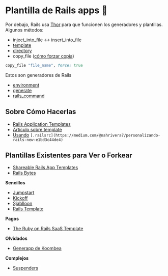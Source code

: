 # Plantilla de Rails apps 📰 

Por debajo, Rails usa [Thor](https://github.com/erikhuda/thor) para que funcionen los generadores y plantillas. Algunos métodos:

- inject_into_file ↔ insert_into_file
- [template](https://www.rubydoc.info/github/wycats/thor/Thor/Actions#template-instance_method)
- [directory](https://stackoverflow.com/a/7370011/1407371)
- copy_file ([cómo forzar copia](https://stackoverflow.com/questions/17992615/forcing-a-copy-with-a-thor-action))

```ruby
copy_file "file_name", force: true
```

Estos son generadores de Rails

- [environment](https://edgeapi.rubyonrails.org/classes/Rails/Generators/Actions.html#method-i-environment)
- [generate](https://edgeapi.rubyonrails.org/classes/Rails/Generators/Actions.html#method-i-generate)
- [rails_command](https://edgeapi.rubyonrails.org/classes/Rails/Generators/Actions.html#method-i-rails_command)


## Sobre Cómo Hacerlas

- [Rails Application Templates](https://guides.rubyonrails.org/rails_application_templates.html)
- [Artículo sobre template](https://dev.to/justalever/a-guide-to-using-ruby-on-rails-application-templates-12jh)
- [Usando](https://medium.com/@nahrivera7/personalizando-rails-new-e1bd3c44de4) `[.railsrc](https://medium.com/@nahrivera7/personalizando-rails-new-e1bd3c44de4)`

## Plantillas Existentes para Ver o Forkear

- [Shareable Rails App Templates](https://www.reddit.com/r/rails/comments/glljbs/shareable_rails_app_templates/)
- [Rails Bytes](https://railsbytes.com/)

**Sencillos**

- [Jumpstart](https://github.com/excid3/jumpstart)
- [Kickoff](https://github.com/justalever/kickoff_tailwind)
- [Sjablloon](https://github.com/frankwrk/sjabloon-lite)
- [Rails Template](https://github.com/mattbrictson/rails-template)

**Pagos**

- [The Ruby on Rails SaaS Template](https://bullettrain.co/)

**Olvidados**

- [Generapp de Koombea](https://github.com/koombea/generapp)

**Complejos**

- [Suspenders](https://github.com/thoughtbot/suspenders)

